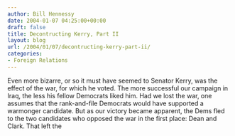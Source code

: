 ```yaml
---
author: Bill Hennessy
date: 2004-01-07 04:25:00+00:00
draft: false
title: Decontructing Kerry, Part II
layout: blog
url: /2004/01/07/decontructing-kerry-part-ii/
categories:
- Foreign Relations
---
```


Even more bizarre, or so it must have seemed to Senator Kerry, was the effect of the war, for which he voted. The more successful our campaign in Iraq, the less his fellow Democrats liked him. Had we lost the war, one assumes that the rank-and-file Democrats would have supported a warmonger candidate. But as our victory became apparent, the Dems fled to the two candidates who opposed the war in the first place: Dean and Clark. That left the 
